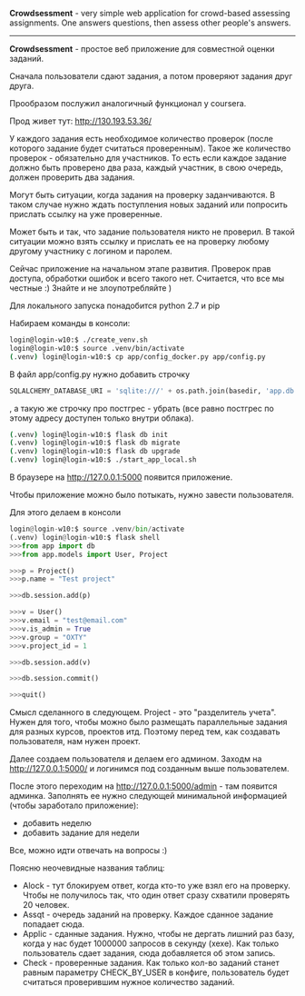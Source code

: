 **Crowdsessment** - very simple web application for crowd-based assessing assignments.
One answers questions, then assess other people's answers.

---

**Crowdsessment** - простое веб приложение для совместной оценки заданий.

Сначала пользователи сдают задания, а потом проверяют задания друг друга.

Прообразом послужил аналогичный функционал у coursera.

Прод живет тут: http://130.193.53.36/

У каждого задания есть необходимое количество проверок (после которого задание будет считаться проверенным). Такое же количество проверок - обязательно для участников. То есть если каждое задание должно быть проверено два раза, каждый участник, в свою очередь, должен проверить два задания.

Могут быть ситуации, когда задания на проверку заданчиваются. В таком случае нужно ждать поступления новых заданий или попросить прислать ссылку на уже проверенные.

Может быть и так, что задание пользователя никто не проверил. В такой ситуации можно взять ссылку и прислать ее на проверку любому другому участнику с логином и паролем.

Сейчас приложение на начальном этапе развития. Проверок прав доступа, обработки ошибок и всего такого нет. Считается, что все мы честные :) Знайте и не злоупотребляйте )

Для локального запуска понадобится python 2.7 и pip

Набираем команды в консоли:

```bash
login@login-w10:$ ./create_venv.sh
login@login-w10:$ source .venv/bin/activate
(.venv) login@login-w10:$ cp app/config_docker.py app/config.py
```

В файл app/config.py нужно добавить строчку
```python
SQLALCHEMY_DATABASE_URI = 'sqlite:///' + os.path.join(basedir, 'app.db')
```
, а такую же строчку про постгрес - убрать (все равно постгрес по этому адресу доступен только внутри облака).

```bash
(.venv) login@login-w10:$ flask db init
(.venv) login@login-w10:$ flask db migrate
(.venv) login@login-w10:$ flask db upgrade
(.venv) login@login-w10:$ ./start_app_local.sh
```

В браузере на http://127.0.0.1:5000 появится приложение.

Чтобы приложение можно было потыкать, нужно завести пользователя. 

Для этого делаем в консоли

```python
login@login-w10:$ source .venv/bin/activate
(.venv) login@login-w10:$ flask shell
>>>from app import db
>>>from app.models import User, Project

>>>p = Project()
>>>p.name = "Test project"

>>>db.session.add(p)

>>>v = User()
>>>v.email = "test@email.com"
>>>v.is_admin = True
>>>v.group = "OXTY"
>>>v.project_id = 1

>>>db.session.add(v)

>>>db.session.commit()

>>>quit()

```

Смысл сделанного в следующем.
Project - это "разделитель учета". Нужен для того, чтобы можно было размещать параллельные задания для разных курсов, проектов итд.
Поэтому перед тем, как создавать пользователя, нам нужен проект.

Далее создаем пользователя и делаем его админом. Заходм на http://127.0.0.1:5000/ и логинимся под созданным выше пользователем.

После этого переходим на http://127.0.0.1:5000/admin - там появится админка. Заполнять ее нужно следующей минимальной информацией (чтобы заработало приложение):
- добавить неделю
- добавить задание для недели

Все, можно идти отвечать на вопросы :)

Поясню неочевидные названия таблиц:

* Alock - тут блокируем ответ, когда кто-то уже взял его на проверку. Чтобы не получилось так, что один ответ сразу схватили проверять 20 человек.
* Assqt - очередь заданий на проверку. Каждое сданное задание попадает сюда.
* Applic - сданные задания. Нужно, чтобы не дергать лишний раз базу, когда у нас будет 1000000 запросов в секунду (хехе). Как только пользователь сдает задания, сюда добавляется об этом запись.
* Check - проверенные задания. Как только кол-во заданий станет равным параметру CHECK_BY_USER в конфиге, пользователь будет считаться проверившим нужное количество заданий.